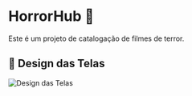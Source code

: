 # HorrorHub 🎃

Este é um projeto de catalogação de filmes de terror.

## 🎨 Design das Telas

![Design das Telas]((https://raw.githubusercontent.com/Jessicakgs/horror-hub/refs/heads/main/DALL%C2%B7E%202025-01-14%2017.05.45%20-%20Design%20concept%20for%20a%20horror%20movie%20catalog%20application%2C%20featuring%20several%20screens_%201)%20A%20home%20screen%20showcasing%20a%20list%20of%20horror%20movies%20with%20thumbnails%20.webp)
